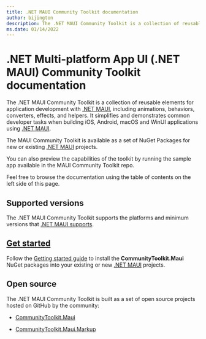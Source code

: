 ```yaml
---
title: .NET MAUI Community Toolkit documentation
author: bijington
description: The .NET MAUI Community Toolkit is a collection of reusable elements for application development with .NET MAUI, including animations, behaviors, converters, effects, and helpers.
ms.date: 01/14/2022
---
```


# .NET Multi-platform App UI (.NET MAUI) Community Toolkit documentation

The .NET MAUI Community Toolkit is a collection of reusable elements for application development with [.NET MAUI][maui-url], including animations, behaviors, converters, effects, and helpers. It simplifies and demonstrates common developer tasks when building iOS, Android, macOS and WinUI applications using [.NET MAUI][maui-url].

The MAUI Community Toolkit is available as a set of NuGet Packages for new or existing [.NET MAUI][maui-url] projects.

You can also preview the capabilities of the toolkit by running the sample app available in the MAUI Community Toolkit repo.

Feel free to browse the documentation using the table of contents on the left side of this page.

[maui-url]: /dotnet/maui/ "Microsoft .NET MAUI documentation"

## Supported versions

The .NET MAUI Community Toolkit supports the platforms and minimum versions that [.NET MAUI supports](/dotnet/maui/supported-platforms).

## [Get started][get-started]

Follow the [Getting started guide][get-started] to install the **CommunityToolkit.Maui** NuGet packages into your existing or new [.NET MAUI][maui-url] projects.

[get-started]: get-started.md "Getting started guide"

## Open source

The .NET MAUI Community Toolkit is built as a set of open source projects hosted on GitHub by the community:

- [CommunityToolkit.Maui](https://github.com/CommunityToolkit/Maui)

- [CommunityToolkit.Maui.Markup](https://github.com/CommunityToolkit/Maui.Markup)
